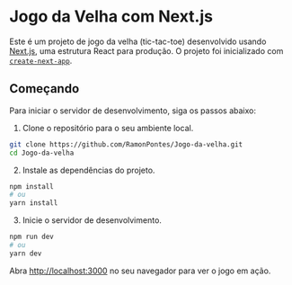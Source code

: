 
# Jogo da Velha com Next.js

Este é um projeto de jogo da velha (tic-tac-toe) desenvolvido usando [Next.js](https://nextjs.org/), uma estrutura React para produção. O projeto foi inicializado com [`create-next-app`](https://github.com/vercel/next.js/tree/canary/packages/create-next-app).

## Começando

Para iniciar o servidor de desenvolvimento, siga os passos abaixo:

1. Clone o repositório para o seu ambiente local.

```bash
git clone https://github.com/RamonPontes/Jogo-da-velha.git
cd Jogo-da-velha
```

2. Instale as dependências do projeto.

```bash
npm install
# ou
yarn install
```

3. Inicie o servidor de desenvolvimento.

```bash
npm run dev
# ou
yarn dev
```

Abra [http://localhost:3000](http://localhost:3000) no seu navegador para ver o jogo em ação.
